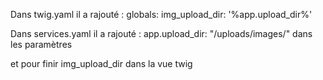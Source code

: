 
Dans twig.yaml il a rajouté :
globals: img_upload_dir: '%app.upload_dir%'

Dans services.yaml il a rajouté : app.upload_dir: "/uploads/images/" dans les paramètres

et pour finir img_upload_dir dans la vue twig
